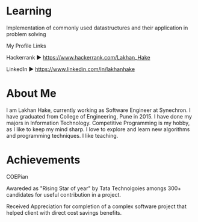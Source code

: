 # Learning
Implementation of commonly used  datastructures and their application in problem solving

My Profile Links

Hackerrank ► https://www.hackerrank.com/Lakhan_Hake

LinkedIn   ► https://www.linkedin.com/in/lakhanhake

# About Me
I am Lakhan Hake, currently working as Software Engineer at Synechron.
I have graduated from College of Engineering, Pune in 2015.
I have done my majors in Information Technology.
Competitive Programming is my hobby, as I like to keep my mind sharp.
I love to explore and learn new algorithms and programming techniques.
I like teaching.

# Achievements
COEPian

Awareded as "Rising Star of year" by Tata Technolgoies amongs 300+ candidates for useful contribution in a project.

Received Appreciation for completion of a complex software project that helped client with direct cost savings benefits.
